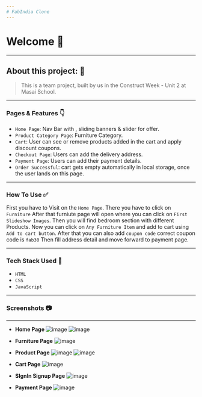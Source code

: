 ```yaml
---
# FabIndia Clone
---
```


# Welcome 👋

---

## About this project: 🙌
> This is a team project, built by us in the Construct Week - Unit 2 at Masai School.

---

### Pages & Features 👇

- `Home Page`: Nav Bar with , sliding banners & slider for offer.
- `Product Category Page`: Furniture Category.
- `Cart`: User can see or remove products added in the cart and apply discount coupons.
- `Checkout Page`: Users can add the delivery address.
- `Payment Page`: Users can add their payment details.
- `Order Successful`: cart gets empty automatically in local storage, once the user lands on this page.

---

### How To Use ✅

First you have to Visit on the `Home Page`. There you have to click on `Furniture` 
After that furniute page will open where you can click on `First Slideshow Images`.
Then you will find bedroom section with different Products.
Now you can click on `Any Furniture Item` and add to cart using `Add to cart button`.
After that you can also add `coupon code` correct coupon code is `fab30`
Then fill address detail and move forward to payment page.

---

### Tech Stack Used 🔧
- `HTML`
- `CSS`
- `JavaScript`

---

### Screenshots :camera:

---

- **Home Page**
![image](https://user-images.githubusercontent.com/93506518/154397542-eb3f441c-9198-4d50-8a37-52d2b291ccad.png)
![image](https://user-images.githubusercontent.com/93506518/154397606-c2401c23-c3f3-404b-8280-8bfe4b12ac8b.png)

- **Furniture Page**
![image](https://user-images.githubusercontent.com/93506518/154397681-edd56732-5f29-4906-b638-250ac7300945.png)

- **Product Page**
![image](https://user-images.githubusercontent.com/93506518/154397728-331dae75-69f3-4751-9e47-4910c2548728.png)
![image](https://user-images.githubusercontent.com/93506518/154397756-ac7ea5dc-a022-4c60-9eb7-404225350648.png)

- **Cart Page**
![image](https://user-images.githubusercontent.com/93506518/154397798-33b9f4d3-f892-4939-8087-84e009635da1.png)

- **SIgnIn Signup Page**
![image](https://user-images.githubusercontent.com/93506518/154397829-8592cff9-f975-4fe9-978e-824ff3b9cce1.png)

- **Payment Page**
![image](https://user-images.githubusercontent.com/93506518/154397906-5e5f53ce-f768-4fea-a008-8697e7d71892.png)
